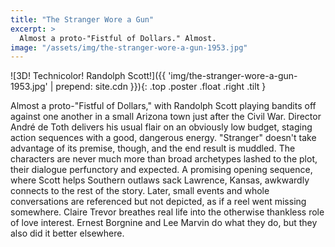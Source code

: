```yaml
---
title: "The Stranger Wore a Gun"
excerpt: >
  Almost a proto-"Fistful of Dollars." Almost.
image: "/assets/img/the-stranger-wore-a-gun-1953.jpg"
---
```

![3D! Technicolor! Randolph Scott!]({{ 'img/the-stranger-wore-a-gun-1953.jpg' | prepend: site.cdn }}){: .top .poster .float .right .tilt }

Almost a proto-"Fistful of Dollars," with Randolph Scott playing bandits off against one another in a small Arizona town just after the Civil War. Director André de Toth delivers his usual flair on an obviously low budget, staging action sequences with a good, dangerous energy. "Stranger" doesn't take advantage of its premise, though, and the end result is muddled. The characters are never much more than broad archetypes lashed to the plot, their dialogue perfunctory and expected. A promising opening sequence, where Scott helps Southern outlaws sack Lawrence, Kansas, awkwardly connects to the rest of the story. Later, small events and whole conversations are referenced but not depicted, as if a reel went missing somewhere. Claire Trevor breathes real life into the otherwise thankless role of love interest. Ernest Borgnine and Lee Marvin do what they do, but they also did it better elsewhere.
